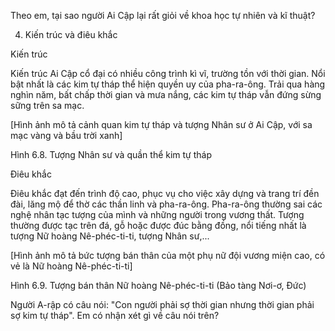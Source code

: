 Theo em, tại sao người Ai Cập lại rất giỏi về khoa học tự nhiên và kĩ thuật?

4. Kiến trúc và điêu khắc

Kiến trúc

Kiến trúc Ai Cập cổ đại có nhiều công trình kì vĩ, trường tồn với thời gian. Nổi bật nhất là các kim tự tháp thể hiện quyền uy của pha-ra-ông. Trải qua hàng nghìn năm, bất chấp thời gian và mưa nắng, các kim tự tháp vẫn đứng sừng sững trên sa mạc.

[Hình ảnh mô tả cảnh quan kim tự tháp và tượng Nhân sư ở Ai Cập, với sa mạc vàng và bầu trời xanh]

Hình 6.8. Tượng Nhân sư và quần thể kim tự tháp

Điêu khắc

Điêu khắc đạt đến trình độ cao, phục vụ cho việc xây dựng và trang trí đền đài, lăng mộ để thờ các thần linh và pha-ra-ông. Pha-ra-ông thường sai các nghệ nhân tạc tượng của mình và những người trong vương thất. Tượng thường được tạc trên đá, gỗ hoặc được đúc bằng đồng, nổi tiếng nhất là tượng Nữ hoàng Nê-phéc-ti-ti, tượng Nhân sư,...

[Hình ảnh mô tả bức tượng bán thân của một phụ nữ đội vương miện cao, có vẻ là Nữ hoàng Nê-phéc-ti-ti]

Hình 6.9. Tượng bán thân
Nữ hoàng Nê-phéc-ti-ti (Bảo tàng Nơi-ơ, Đức)

Người A-rập có câu nói: "Con người phải sợ thời gian nhưng thời gian phải sợ kim tự tháp". Em có nhận xét gì về câu nói trên?
